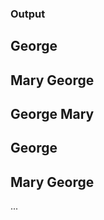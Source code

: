  ### Output
George
----------------
Mary
George
----------------
George
Mary
----------------
George
----------------
Mary
George
----------------
...
